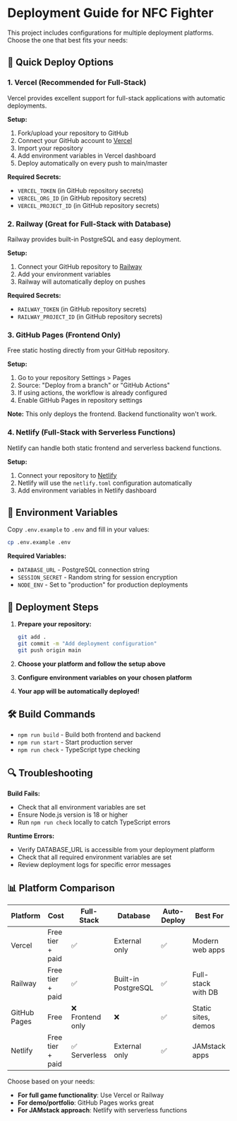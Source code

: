 # Deployment Guide for NFC Fighter

This project includes configurations for multiple deployment platforms. Choose the one that best fits your needs:

## 🚀 Quick Deploy Options

### 1. **Vercel (Recommended for Full-Stack)**
Vercel provides excellent support for full-stack applications with automatic deployments.

**Setup:**
1. Fork/upload your repository to GitHub
2. Connect your GitHub account to [Vercel](https://vercel.com)
3. Import your repository
4. Add environment variables in Vercel dashboard
5. Deploy automatically on every push to main/master

**Required Secrets:**
- `VERCEL_TOKEN` (in GitHub repository secrets)
- `VERCEL_ORG_ID` (in GitHub repository secrets)
- `VERCEL_PROJECT_ID` (in GitHub repository secrets)

### 2. **Railway (Great for Full-Stack with Database)**
Railway provides built-in PostgreSQL and easy deployment.

**Setup:**
1. Connect your GitHub repository to [Railway](https://railway.app)
2. Add your environment variables
3. Railway will automatically deploy on pushes

**Required Secrets:**
- `RAILWAY_TOKEN` (in GitHub repository secrets)
- `RAILWAY_PROJECT_ID` (in GitHub repository secrets)

### 3. **GitHub Pages (Frontend Only)**
Free static hosting directly from your GitHub repository.

**Setup:**
1. Go to your repository Settings > Pages
2. Source: "Deploy from a branch" or "GitHub Actions"
3. If using actions, the workflow is already configured
4. Enable GitHub Pages in repository settings

**Note:** This only deploys the frontend. Backend functionality won't work.

### 4. **Netlify (Full-Stack with Serverless Functions)**
Netlify can handle both static frontend and serverless backend functions.

**Setup:**
1. Connect your repository to [Netlify](https://netlify.com)
2. Netlify will use the `netlify.toml` configuration automatically
3. Add environment variables in Netlify dashboard

## 🔧 Environment Variables

Copy `.env.example` to `.env` and fill in your values:

```bash
cp .env.example .env
```

**Required Variables:**
- `DATABASE_URL` - PostgreSQL connection string
- `SESSION_SECRET` - Random string for session encryption
- `NODE_ENV` - Set to "production" for production deployments

## 📝 Deployment Steps

1. **Prepare your repository:**
   ```bash
   git add .
   git commit -m "Add deployment configuration"
   git push origin main
   ```

2. **Choose your platform and follow the setup above**

3. **Configure environment variables on your chosen platform**

4. **Your app will be automatically deployed!**

## 🛠️ Build Commands

- `npm run build` - Build both frontend and backend
- `npm run start` - Start production server
- `npm run check` - TypeScript type checking

## 🔍 Troubleshooting

**Build Fails:**
- Check that all environment variables are set
- Ensure Node.js version is 18 or higher
- Run `npm run check` locally to catch TypeScript errors

**Runtime Errors:**
- Verify DATABASE_URL is accessible from your deployment platform
- Check that all required environment variables are set
- Review deployment logs for specific error messages

## 📊 Platform Comparison

| Platform | Cost | Full-Stack | Database | Auto-Deploy | Best For |
|----------|------|------------|----------|-------------|----------|
| Vercel | Free tier + paid | ✅ | External only | ✅ | Modern web apps |
| Railway | Free tier + paid | ✅ | Built-in PostgreSQL | ✅ | Full-stack with DB |
| GitHub Pages | Free | ❌ Frontend only | ❌ | ✅ | Static sites, demos |
| Netlify | Free tier + paid | ✅ Serverless | External only | ✅ | JAMstack apps |

Choose based on your needs:
- **For full game functionality**: Use Vercel or Railway
- **For demo/portfolio**: GitHub Pages works great
- **For JAMstack approach**: Netlify with serverless functions